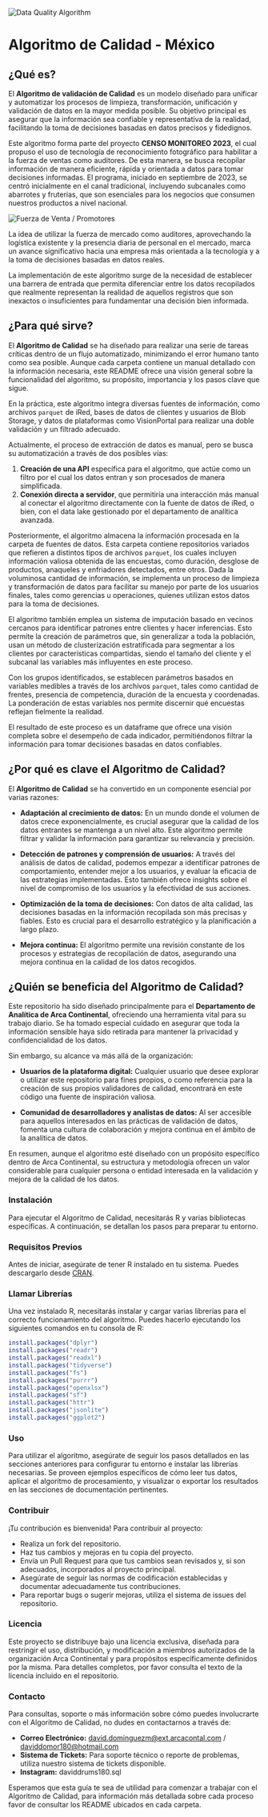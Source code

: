 ![Data Quality Algorithm](ICD/src/data_quality.png)

# Algoritmo de Calidad - México

## ¿Qué es?

El **Algoritmo de validación de Calidad** es un modelo diseñado para unificar y automatizar los procesos de limpieza, transformación, unificación y validación de datos en la mayor medida posible. Su objetivo principal es asegurar que la información sea confiable y representativa de la realidad, facilitando la toma de decisiones basadas en datos precisos y fidedignos.

Este algoritmo forma parte del proyecto **CENSO MONITOREO 2023**, el cual propuso el uso de tecnología de reconocimiento fotográfico para habilitar a la fuerza de ventas como auditores. De esta manera, se busca recopilar información de manera eficiente, rápida y orientada a datos para tomar decisiones informadas. El programa, iniciado en septiembre de 2023, se centró inicialmente en el canal tradicional, incluyendo subcanales como abarrotes y fruterías, que son esenciales para los negocios que consumen nuestros productos a nivel nacional.

![Fuerza de Venta / Promotores](ICD/src/fuerza_de_venta.png)

La idea de utilizar la fuerza de mercado como auditores, aprovechando la logística existente y la presencia diaria de personal en el mercado, marca un avance significativo hacia una empresa más orientada a la tecnología y a la toma de decisiones basadas en datos reales.

La implementación de este algoritmo surge de la necesidad de establecer una barrera de entrada que permita diferenciar entre los datos recopilados que realmente representan la realidad de aquellos registros que son inexactos o insuficientes para fundamentar una decisión bien informada.

## ¿Para qué sirve?

El **Algoritmo de Calidad** se ha diseñado para realizar una serie de tareas críticas dentro de un flujo automatizado, minimizando el error humano tanto como sea posible. Aunque cada carpeta contiene un manual detallado con la información necesaria, este README ofrece una visión general sobre la funcionalidad del algoritmo, su propósito, importancia y los pasos clave que sigue.

En la práctica, este algoritmo integra diversas fuentes de información, como archivos `parquet` de iRed, bases de datos de clientes y usuarios de Blob Storage, y datos de plataformas como VisionPortal para realizar una doble validación y un filtrado adecuado.

Actualmente, el proceso de extracción de datos es manual, pero se busca su automatización a través de dos posibles vías:

1. **Creación de una API** específica para el algoritmo, que actúe como un filtro por el cual los datos entran y son procesados de manera simplificada.
2. **Conexión directa a servidor**, que permitiría una interacción más manual al conectar el algoritmo directamente con la fuente de datos de iRed, o bien, con el data lake gestionado por el departamento de analítica avanzada.

Posteriormente, el algoritmo almacena la información procesada en la carpeta de fuentes de datos. Esta carpeta contiene repositorios variados que refieren a distintos tipos de archivos `parquet`, los cuales incluyen información valiosa obtenida de las encuestas, como duración, desglose de productos, anaqueles y enfriadores detectados, entre otros. Dada la voluminosa cantidad de información, se implementa un proceso de limpieza y transformación de datos para facilitar su manejo por parte de los usuarios finales, tales como gerencias u operaciones, quienes utilizan estos datos para la toma de decisiones.

El algoritmo también emplea un sistema de imputación basado en vecinos cercanos para identificar patrones entre clientes y hacer inferencias. Esto permite la creación de parámetros que, sin generalizar a toda la población, usan un método de clusterización estratificada para segmentar a los clientes por características compartidas, siendo el tamaño del cliente y el subcanal las variables más influyentes en este proceso.

Con los grupos identificados, se establecen parámetros basados en variables medibles a través de los archivos `parquet`, tales como cantidad de frentes, presencia de competencia, duración de la encuesta y coordenadas. La ponderación de estas variables nos permite discernir qué encuestas reflejan fielmente la realidad.

El resultado de este proceso es un dataframe que ofrece una visión completa sobre el desempeño de cada indicador, permitiéndonos filtrar la información para tomar decisiones basadas en datos confiables.

## ¿Por qué es clave el Algoritmo de Calidad?

El **Algoritmo de Calidad** se ha convertido en un componente esencial por varias razones:

- **Adaptación al crecimiento de datos:** En un mundo donde el volumen de datos crece exponencialmente, es crucial asegurar que la calidad de los datos entrantes se mantenga a un nivel alto. Este algoritmo permite filtrar y validar la información para garantizar su relevancia y precisión.

- **Detección de patrones y comprensión de usuarios:** A través del análisis de datos de calidad, podemos empezar a identificar patrones de comportamiento, entender mejor a los usuarios, y evaluar la eficacia de las estrategias implementadas. Esto también ofrece insights sobre el nivel de compromiso de los usuarios y la efectividad de sus acciones.

- **Optimización de la toma de decisiones:** Con datos de alta calidad, las decisiones basadas en la información recopilada son más precisas y fiables. Esto es crucial para el desarrollo estratégico y la planificación a largo plazo.

- **Mejora continua:** El algoritmo permite una revisión constante de los procesos y estrategias de recopilación de datos, asegurando una mejora continua en la calidad de los datos recogidos.

## ¿Quién se beneficia del Algoritmo de Calidad?

Este repositorio ha sido diseñado principalmente para el **Departamento de Analítica de Arca Continental**, ofreciendo una herramienta vital para su trabajo diario. Se ha tomado especial cuidado en asegurar que toda la información sensible haya sido retirada para mantener la privacidad y confidencialidad de los datos.

Sin embargo, su alcance va más allá de la organización:

- **Usuarios de la plataforma digital:** Cualquier usuario que desee explorar o utilizar este repositorio para fines propios, o como referencia para la creación de sus propios validadores de calidad, encontrará en este código una fuente de inspiración valiosa.

- **Comunidad de desarrolladores y analistas de datos:** Al ser accesible para aquellos interesados en las prácticas de validación de datos, fomenta una cultura de colaboración y mejora continua en el ámbito de la analítica de datos.

En resumen, aunque el algoritmo esté diseñado con un propósito específico dentro de Arca Continental, su estructura y metodología ofrecen un valor considerable para cualquier persona o entidad interesada en la validación y mejora de la calidad de los datos.

### Instalación

Para ejecutar el Algoritmo de Calidad, necesitarás R y varias bibliotecas específicas. A continuación, se detallan los pasos para preparar tu entorno.

### Requisitos Previos

Antes de iniciar, asegúrate de tener R instalado en tu sistema. Puedes descargarlo desde [CRAN](https://cran.r-project.org/).

### Llamar Librerías

Una vez instalado R, necesitarás instalar y cargar varias librerías para el correcto funcionamiento del algoritmo. Puedes hacerlo ejecutando los siguientes comandos en tu consola de R:

```R
install.packages("dplyr")
install.packages("readr")
install.packages("readxl")
install.packages("tidyverse")
install.packages("fs")
install.packages("purrr")
install.packages("openxlsx")
install.packages("sf")
install.packages("httr")
install.packages("jsonlite")
install.packages("ggplot2")
```

### Uso

Para utilizar el algoritmo, asegúrate de seguir los pasos detallados en las secciones anteriores para configurar tu entorno e instalar las librerías necesarias. Se proveen ejemplos específicos de cómo leer tus datos, aplicar el algoritmo de procesamiento, y visualizar o exportar los resultados en las secciones de documentación pertinentes.

### Contribuir

¡Tu contribución es bienvenida! Para contribuir al proyecto:

- Realiza un fork del repositorio.
- Haz tus cambios y mejoras en tu copia del proyecto.
- Envía un Pull Request para que tus cambios sean revisados y, si son adecuados, incorporados al proyecto principal.
- Asegúrate de seguir las normas de codificación establecidas y documentar adecuadamente tus contribuciones.
- Para reportar bugs o sugerir mejoras, utiliza el sistema de issues del repositorio.

### Licencia

Este proyecto se distribuye bajo una licencia exclusiva, diseñada para restringir el uso, distribución, y modificación a miembros autorizados de la organización Arca Continental y para propósitos específicamente definidos por la misma. Para detalles completos, por favor consulta el texto de la licencia incluido en el repositorio.

### Contacto

Para consultas, soporte o más información sobre cómo puedes involucrarte con el Algoritmo de Calidad, no dudes en contactarnos a través de:

- **Correo Electrónico:** david.dominguezm@ext.arcacontal.com / daviddomor180@hotmail.com
- **Sistema de Tickets:** Para soporte técnico o reporte de problemas, utiliza nuestro sistema de tickets disponible.
- **Instagram:** daviddrums180.sql

Esperamos que esta guía te sea de utilidad para comenzar a trabajar con el Algoritmo de Calidad, para información más detallada sobre cada proceso favor de consultar los README ubicados en cada carpeta.
